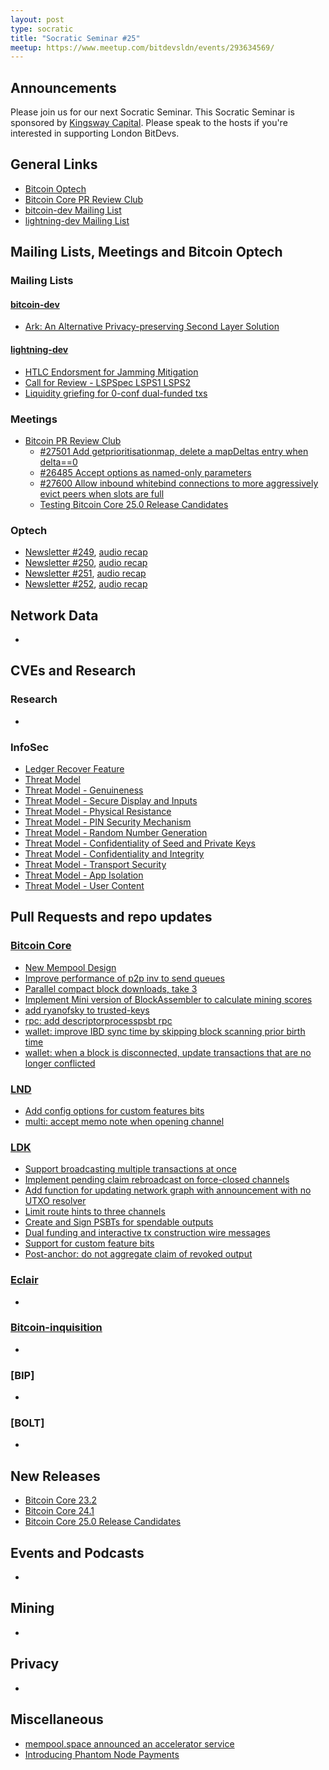 ```yaml
---
layout: post
type: socratic
title: "Socratic Seminar #25"
meetup: https://www.meetup.com/bitdevsldn/events/293634569/
---
```


## Announcements

Please join us for our next Socratic Seminar. This Socratic Seminar is sponsored by [Kingsway Capital](https://www.kingswaycap.com/).
Please speak to the hosts if you're interested in supporting London BitDevs.

## General Links

* [Bitcoin Optech](https://bitcoinops.org)
* [Bitcoin Core PR Review Club](https://bitcoincore.reviews)
* [bitcoin-dev Mailing List](https://lists.linuxfoundation.org/pipermail/bitcoin-dev)
* [lightning-dev Mailing List](https://lists.linuxfoundation.org/pipermail/lightning-dev)

## Mailing Lists, Meetings and Bitcoin Optech
### Mailing Lists
#### [bitcoin-dev](https://lists.linuxfoundation.org/pipermail/bitcoin-dev)
- [Ark: An Alternative Privacy-preserving Second Layer Solution](https://lists.linuxfoundation.org/pipermail/bitcoin-dev/2023-May/021694.html)

#### [lightning-dev](https://lists.linuxfoundation.org/pipermail/lightning-dev)
- [HTLC Endorsment for Jamming Mitigation](https://lists.linuxfoundation.org/pipermail/lightning-dev/2023-April/003918.html)
- [Call for Review - LSPSpec LSPS1 LSPS2](https://lists.linuxfoundation.org/pipermail/lightning-dev/2023-May/003926.html)
- [Liquidity griefing for 0-conf dual-funded txs](https://lists.linuxfoundation.org/pipermail/lightning-dev/2023-May/003920.html)

### Meetings
- [Bitcoin PR Review Club](https://bitcoincore.reviews)
  - [#27501 Add getprioritisationmap, delete a mapDeltas entry when delta==0](https://bitcoincore.reviews/27501)
  - [#26485 Accept options as named-only parameters](https://bitcoincore.reviews/26485)
  - [#27600 Allow inbound whitebind connections to more aggressively evict peers when slots are full](https://bitcoincore.reviews/27600)
  - [Testing Bitcoin Core 25.0 Release Candidates](https://bitcoincore.reviews/v25-rc-testing)

### Optech
- [Newsletter #249](https://bitcoinops.org/en/newsletters/2023/05/03/), [audio recap](https://bitcoinops.org/en/podcast/2023/05/04/)
- [Newsletter #250](https://bitcoinops.org/en/newsletters/2023/05/10/), [audio recap](https://bitcoinops.org/en/podcast/2023/05/11/)
- [Newsletter #251](https://bitcoinops.org/en/newsletters/2023/05/17/), [audio recap](https://bitcoinops.org/en/podcast/2023/05/18/)
- [Newsletter #252](https://bitcoinops.org/en/newsletters/2023/05/24/), [audio recap](https://bitcoinops.org/en/podcast/2023/05/25/)

## Network Data
-

## CVEs and Research
### Research
-

### InfoSec
- [Ledger Recover Feature](https://www.ledger.com/recover)
- [Threat Model](https://donjon.ledger.com/threat-model/)
- [Threat Model - Genuineness](https://donjon.ledger.com/threat-model/device-genuineness/)
- [Threat Model - Secure Display and Inputs](https://donjon.ledger.com/threat-model/device-secure-display-and-inputs/)
- [Threat Model - Physical Resistance](https://donjon.ledger.com/threat-model/device-physical-resistance/)
- [Threat Model - PIN Security Mechanism](https://donjon.ledger.com/threat-model/os-pin-security-mechanism/)
- [Threat Model - Random Number Generation](https://donjon.ledger.com/threat-model/os-random-number-generation/)
- [Threat Model - Confidentiality of Seed and Private Keys](https://donjon.ledger.com/threat-model/os-seed-confidentiality/)
- [Threat Model - Confidentiality and Integrity](https://donjon.ledger.com/threat-model/os-confidentiality-and-integrity/)
- [Threat Model - Transport Security](https://donjon.ledger.com/threat-model/os-transport-security/)
- [Threat Model - App Isolation](https://donjon.ledger.com/threat-model/app-isolation/)
- [Threat Model - User Content](https://donjon.ledger.com/threat-model/app-user-consent/)


## Pull Requests and repo updates
### [Bitcoin Core](https://github.com/bitcoin/bitcoin)
- [New Mempool Design](https://github.com/bitcoin/bitcoin/issues/27677)
- [Improve performance of p2p inv to send queues](https://github.com/bitcoin/bitcoin/pull/27610)
- [Parallel compact block downloads, take 3](https://github.com/bitcoin/bitcoin/pull/27626)
- [Implement Mini version of BlockAssembler to calculate mining scores](https://github.com/bitcoin/bitcoin/pull/27021)
- [add ryanofsky to trusted-keys](https://github.com/bitcoin/bitcoin/pull/27604)
- [rpc: add descriptorprocesspsbt rpc](https://github.com/bitcoin/bitcoin/pull/25796)
- [wallet: improve IBD sync time by skipping block scanning prior birth time](https://github.com/bitcoin/bitcoin/pull/27469)
- [wallet: when a block is disconnected, update transactions that are no longer conflicted](https://github.com/bitcoin/bitcoin/pull/27145)


### [LND](https://github.com/lightningnetwork/lnd)
- [Add config options for custom features bits](https://github.com/lightningnetwork/lnd/pull/7568)
- [multi: accept memo note when opening channel](https://github.com/lightningnetwork/lnd/pull/7668)

### [LDK](https://github.com/lightningdevkit/rust-lightning)
- [Support broadcasting multiple transactions at once](https://github.com/lightningdevkit/rust-lightning/pull/2272)
- [Implement pending claim rebroadcast on force-closed channels](https://github.com/lightningdevkit/rust-lightning/pull/2208)
- [Add function for updating network graph with announcement with no UTXO resolver](https://github.com/lightningdevkit/rust-lightning/pull/2222)
- [Limit route hints to three channels](https://github.com/lightningdevkit/rust-lightning/pull/2044)
- [Create and Sign PSBTs for spendable outputs](https://github.com/lightningdevkit/rust-lightning/pull/2286)
- [Dual funding and interactive tx construction wire messages](https://github.com/lightningdevkit/rust-lightning/pull/1794)
- [Support for custom feature bits](https://github.com/lightningdevkit/rust-lightning/pull/2204)
- [Post-anchor: do not aggregate claim of revoked output](https://github.com/lightningdevkit/rust-lightning/pull/1841)


### [Eclair](https://github.com/ACINQ/eclair)
-

### [Bitcoin-inquisition](https://github.com/bitcoin-inquisition/bitcoin)
-

### [BIP]
-

### [BOLT]
-

## New Releases
- [Bitcoin Core 23.2](https://bitcoincore.org/bin/bitcoin-core-23.2)
- [Bitcoin Core 24.1](https://bitcoincore.org/bin/bitcoin-core-24.1)
- [Bitcoin Core 25.0 Release Candidates](https://bitcoincore.org/bin/bitcoin-core-25.0)

## Events and Podcasts
-

## Mining
-

## Privacy
-

## Miscellaneous
- [mempool.space announced an accelerator service](https://twitter.com/mempool/status/1659619347910803466)
- [Introducing Phantom Node Payments](https://lightningdevkit.org/blog/introducing-phantom-node-payments/)
